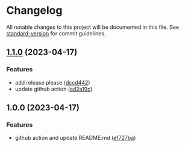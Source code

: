 # Changelog

All notable changes to this project will be documented in this file. See [standard-version](https://github.com/conventional-changelog/standard-version) for commit guidelines.

## [1.1.0](https://github.com/dantio/pgaf-citus/compare/v1.0.0...v1.1.0) (2023-04-17)


### Features

* add release please ([dccd442](https://github.com/dantio/pgaf-citus/commit/dccd442454014c7c09b67832a1498f315e358e47))
* update github action ([ad2a19c](https://github.com/dantio/pgaf-citus/commit/ad2a19c213382ddac127c2bd7a42bdc6462f3eb1))

## 1.0.0 (2023-04-17)


### Features

* github action and update README.md ([e1727ba](https://github.com/dantio/pgaf-citus/commit/e1727baaf3cd4000a0e2254f01c00ca920be7ad8))
